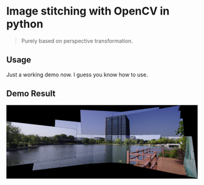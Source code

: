 # Image stitching with OpenCV in python
> Purely based on perspective transformation.

## Usage

Just a working demo now. I guess you know how to use.

## Demo Result

![Demo Result](./doc/demoresult.png)